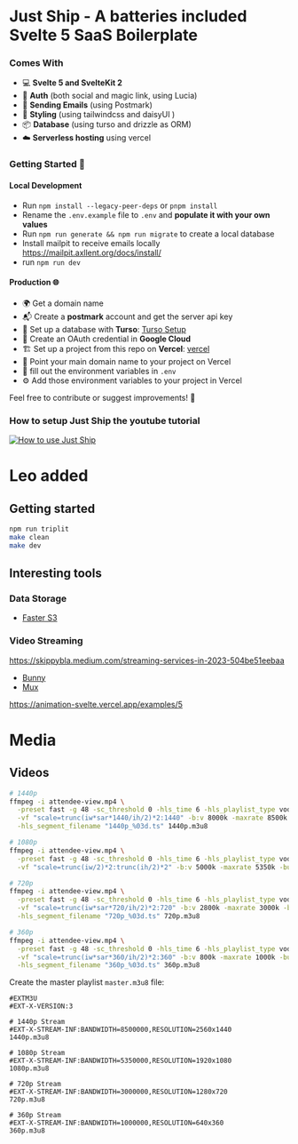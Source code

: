 # Just Ship - A batteries included Svelte 5 SaaS Boilerplate

### Comes With

- 💻 **Svelte 5 and SvelteKit 2**
- 🚪 **Auth** (both social and magic link, using Lucia)
- 📧 **Sending Emails** (using Postmark)
- 🎨 **Styling** (using tailwindcss and daisyUI )
- 📦 **Database** (using turso and drizzle as ORM)
- ☁️ **Serverless hosting** using vercel

### Getting Started 🚀

#### Local Development

- Run `npm install --legacy-peer-deps` or `pnpm install`
- Rename the `.env.example` file to `.env` and __populate it with your own values__
- Run `npm run generate && npm run migrate` to create a local database
- Install mailpit to receive emails locally https://mailpit.axllent.org/docs/install/
- run `npm run dev`

#### Production 🌐

- 🌍 Get a domain name
- 📬 Create a **postmark** account and get the server api key
- 💾 Set up a database with **Turso**: [Turso Setup](https://turso.tech/)
- 🔑 Create an OAuth credential in **Google Cloud**
- 🏗️ Set up a project from this repo on **Vercel**: [vercel](https://vercel.com)
- 🎯 Point your main domain name to your project on Vercel
- 🔐 fill out the environment variables in `.env`
- ⚙️ Add those environment variables to your project in Vercel

Feel free to contribute or suggest improvements! 🤝

### How to setup Just Ship the youtube tutorial

[![How to use Just Ship](https://img.youtube.com/vi/sJZOXUhkvMc/0.jpg)](https://www.youtube.com/watch?v=sJZOXUhkvMc)

# Leo added

## Getting started

```bash
npm run triplit
make clean
make dev
```

## Interesting tools

### Data Storage

- [Faster S3](https://tebi.io/)

### Video Streaming

https://skippybla.medium.com/streaming-services-in-2023-504be51eebaa

- [Bunny](https://bunny.net/stream/cdn-player/)
- [Mux](https://www.mux.com/)




https://animation-svelte.vercel.app/examples/5


# Media

## Videos

```sh
# 1440p
ffmpeg -i attendee-view.mp4 \
  -preset fast -g 48 -sc_threshold 0 -hls_time 6 -hls_playlist_type vod \
  -vf "scale=trunc(iw*sar*1440/ih/2)*2:1440" -b:v 8000k -maxrate 8500k -bufsize 12000k \
  -hls_segment_filename "1440p_%03d.ts" 1440p.m3u8

# 1080p
ffmpeg -i attendee-view.mp4 \
  -preset fast -g 48 -sc_threshold 0 -hls_time 6 -hls_playlist_type vod \
  -vf "scale=trunc(iw/2)*2:trunc(ih/2)*2" -b:v 5000k -maxrate 5350k -bufsize 7500k -hls_segment_filename "1080p_%03d.ts" 1080p.m3u8

# 720p
ffmpeg -i attendee-view.mp4 \
  -preset fast -g 48 -sc_threshold 0 -hls_time 6 -hls_playlist_type vod \
  -vf "scale=trunc(iw*sar*720/ih/2)*2:720" -b:v 2800k -maxrate 3000k -bufsize 4200k \
  -hls_segment_filename "720p_%03d.ts" 720p.m3u8

# 360p
ffmpeg -i attendee-view.mp4 \
  -preset fast -g 48 -sc_threshold 0 -hls_time 6 -hls_playlist_type vod \
  -vf "scale=trunc(iw*sar*360/ih/2)*2:360" -b:v 800k -maxrate 1000k -bufsize 1500k \
  -hls_segment_filename "360p_%03d.ts" 360p.m3u8
```

Create the master playlist `master.m3u8` file:
```
#EXTM3U
#EXT-X-VERSION:3

# 1440p Stream
#EXT-X-STREAM-INF:BANDWIDTH=8500000,RESOLUTION=2560x1440
1440p.m3u8

# 1080p Stream
#EXT-X-STREAM-INF:BANDWIDTH=5350000,RESOLUTION=1920x1080
1080p.m3u8

# 720p Stream
#EXT-X-STREAM-INF:BANDWIDTH=3000000,RESOLUTION=1280x720
720p.m3u8

# 360p Stream
#EXT-X-STREAM-INF:BANDWIDTH=1000000,RESOLUTION=640x360
360p.m3u8
```